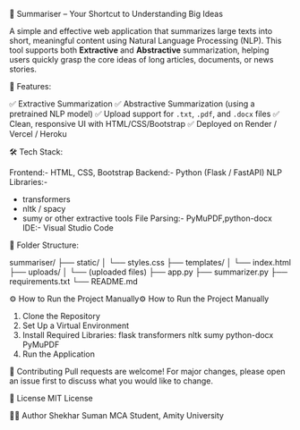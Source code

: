 🧠 Summariser – Your Shortcut to Understanding Big Ideas

A simple and effective web application that summarizes large texts into short, meaningful content using Natural Language Processing (NLP). This tool supports both **Extractive** and **Abstractive** summarization, helping users quickly grasp the core ideas of long articles, documents, or news stories.

🚀 Features:

✅ Extractive Summarization
✅ Abstractive Summarization (using a pretrained NLP model)
✅ Upload support for `.txt`, `.pdf`, and `.docx` files
✅ Clean, responsive UI with HTML/CSS/Bootstrap
✅ Deployed on Render / Vercel / Heroku

🛠️ Tech Stack:

Frontend:- HTML, CSS, Bootstrap
Backend:- Python (Flask / FastAPI)
NLP Libraries:- 
  - transformers
  - nltk / spacy
  - sumy or other extractive tools
File Parsing:- PyMuPDF,python-docx
IDE:- Visual Studio Code

📁 Folder Structure:

summariser/
├── static/
│ └── styles.css
├── templates/
│ └── index.html
├── uploads/
│ └── (uploaded files)
├── app.py
├── summarizer.py
├── requirements.txt
└── README.md

⚙️ How to Run the Project Manually⚙️ How to Run the Project Manually
1. Clone the Repository
2. Set Up a Virtual Environment
3. Install Required Libraries:
   flask
   transformers
   nltk
   sumy
   python-docx
   PyMuPDF
4. Run the Application

🤝 Contributing
Pull requests are welcome! For major changes, please open an issue first to discuss what you would like to change.

📄 License
MIT License

🙋‍♂️ Author
Shekhar Suman
MCA Student, Amity University
